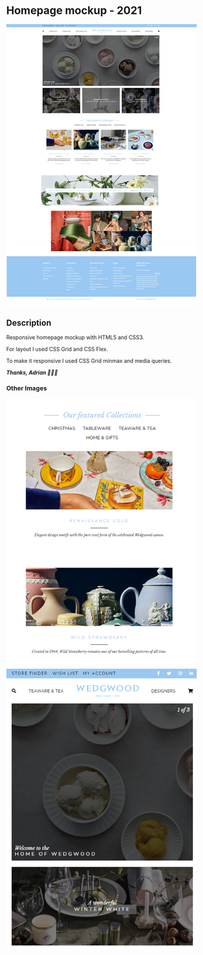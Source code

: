 # Homepage mockup - 2021

![Preview Image](assets/homepage.png)

## Description

Responsive homepage mockup with HTML5 and CSS3.

For layout I used CSS Grid and CSS Flex.

To make it responsive I used CSS Grid minmax and media queries.

**_Thanks, Adrian 🚀🚀🚀_**

### Other Images

![Preview Image](assets/mobile-1.png)
![Preview Image](assets/mobile-2.png)
